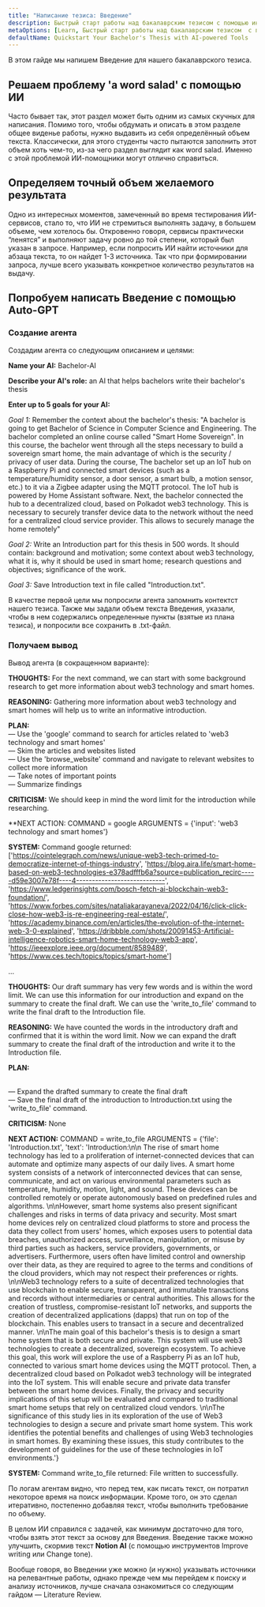 ```yaml
---
title: "Написание тезиса: Введение"
description: Быстрый старт работы над бакалаврским тезисом с помощью инструментов, основанных на искусственном интеллекте
metaOptions: [Learn, Быстрый старт работы над бакалаврским тезисом  с помощью инструментов, основанных на искусственном интеллекте]
defaultName: Quickstart Your Bachelor's Thesis with AI-powered Tools
---
```


<RoboAcademyText fWeight="500">
В этом гайде мы напишем Введение для нашего бакалаврского тезиса.
</RoboAcademyText>

## Решаем проблему 'a word salad' с помощью ИИ

Часто бывает так, этот раздел может быть одним из самых скучных для написания. Помимо того, чтобы обдумать и описать в этом разделе общее виденье работы, нужно выдавить из себя определённый объем текста. Классически, для этого студенты часто пытаются заполнить этот объем хоть чем-то, из-за чего раздел выглядит как word salad. Именно с этой проблемой ИИ-помощники могут отлично справиться. 

## Определяем точный объем желаемого результата

Одно из интересных моментов, замеченный во время тестирования ИИ-сервисов, стало то, что ИИ не стремиться выполнять задачу, в большем объеме, чем хотелось бы. Откровенно говоря, сервисы практически “ленятся” и выполняют задачу ровно до той степени, который был указан в запросе. Например, если попросить ИИ найти источники для абзаца текста, то он найдет 1-3 источника. Так что при формировании запроса, лучше всего указывать конкретное количество результатов на выдачу.

## Попробуем написать Введение с помощью Auto-GPT

### Создание агента

Создадим агента со следующим описанием и целями:

<RoboAcademyTerminal title="Goals">

**Name your AI:** Bachelor-AI

**Describe your AI's role:** an AI that helps bachelors write their bachelor's thesis

**Enter up to 5 goals for your AI:**

*Goal 1:* Remember the context about the bachelor's thesis: "A bachelor is going to get Bachelor of Science in Computer Science and Engineering. The bachelor completed an online course called "Smart Home Sovereign". In this course, the bachelor went through all the steps necessary to build a sovereign smart home, the main advantage of which is the security / privacy of user data. During the course, The bachelor set up an IoT hub on a Raspberry Pi and connected smart devices (such as a temperature/humidity sensor, a door sensor, a smart bulb, a motion sensor, etc.) to it via a Zigbee adapter using the MQTT protocol. The IoT hub is powered by Home Assistant software. Next, the bachelor connected the hub to a decentralized cloud, based on Polkadot web3 technology. This is necessary to securely transfer device data to the network without the need for a centralized cloud service provider. This allows to securely manage the home remotely"

*Goal 2:* Write an Introduction part for this thesis in 500 words. It should contain: background and motivation; some context about web3 technology, what it is, why it should be used in smart home; research questions and objectives; significance of the work.

*Goal 3:* Save Introduction text in file called "Introduction.txt".

</RoboAcademyTerminal>

В качестве первой цели мы попросили агента запомнить контектст нашего тезиса. Также мы задали объем текста Введения, указали, чтобы в нем содержались определенные пункты (взятые из плана тезиса), и попросили все сохранить в .txt-файл.

### Получаем вывод

Вывод агента (в сокращенном варианте):

<RoboAcademyTerminal title="AutoGPT">

**THOUGHTS:**  For the next command, we can start with some background research to get more information about web3 technology and smart homes.

**REASONING:**  Gathering more information about web3 technology and smart homes will help us to write an informative introduction.

**PLAN:** 
<br/>&mdash;  Use the 'google' command to search for articles related to 'web3 technology and smart homes'
<br/>&mdash;  Skim the articles and websites listed
<br/>&mdash;  Use the 'browse_website' command and navigate to relevant websites to collect more information
<br/>&mdash;  Take notes of important points
<br/>&mdash;  Summarize findings

**CRITICISM:**  We should keep in mind the word limit for the introduction while researching.

**NEXT ACTION:  COMMAND = google ARGUMENTS = {'input': 'web3 technology and smart homes'}

**SYSTEM:**  Command google returned: ['https://cointelegraph.com/news/unique-web3-tech-primed-to-democratize-internet-of-things-industry', 'https://blog.aira.life/smart-home-based-on-web3-technologies-e378adfffb6a?source=publication_recirc-----d59e3007e78f----4----------------------------', 'https://www.ledgerinsights.com/bosch-fetch-ai-blockchain-web3-foundation/', 'https://www.forbes.com/sites/nataliakarayaneva/2022/04/16/click-click-close-how-web3-is-re-engineering-real-estate/', 'https://academy.binance.com/en/articles/the-evolution-of-the-internet-web-3-0-explained', 'https://dribbble.com/shots/20091453-Artificial-intelligence-robotics-smart-home-technology-web3-app', 'https://ieeexplore.ieee.org/document/8589489', 'https://www.ces.tech/topics/topics/smart-home']

...

**THOUGHTS:**  Our draft summary has very few words and is within the word limit. We can use this information for our introduction and expand on the summary to create the final draft. We can use the 'write_to_file' command to write the final draft to the Introduction file.

**REASONING:**  We have counted the words in the introductory draft and confirmed that it is within the word limit. Now we can expand the draft summary to create the final draft of the introduction and write it to the Introduction file.

**PLAN:**

<br/>&mdash;  Expand the drafted summary to create the final draft
<br/>&mdash;  Save the final draft of the introduction to Introduction.txt using the 'write_to_file' command.

**CRITICISM:**  None

**NEXT ACTION:**  COMMAND = write_to_file ARGUMENTS = {'file': 'Introduction.txt', 'text': 'Introduction:\\n\\n The rise of smart home technology has led to a proliferation of internet-connected devices that can automate and optimize many aspects of our daily lives. A smart home system consists of a network of interconnected devices that can sense, communicate, and act on various environmental parameters such as temperature, humidity, motion, light, and sound. These devices can be controlled remotely or operate autonomously based on predefined rules and algorithms. \\n\\nHowever, smart home systems also present significant challenges and risks in terms of data privacy and security. Most smart home devices rely on centralized cloud platforms to store and process the data they collect from users' homes, which exposes users to potential data breaches, unauthorized access, surveillance, manipulation, or misuse by third parties such as hackers, service providers, governments, or advertisers. Furthermore, users often have limited control and ownership over their data, as they are required to agree to the terms and conditions of the cloud providers, which may not respect their preferences or rights. \\n\\nWeb3 technology refers to a suite of decentralized technologies that use blockchain to enable secure, transparent, and immutable transactions and records without intermediaries or central authorities. This allows for the creation of trustless, compromise-resistant IoT networks, and supports the creation of decentralized applications (dapps) that run on top of the blockchain. This enables users to transact in a secure and decentralized manner. \\n\\nThe main goal of this bachelor's thesis is to design a smart home system that is both secure and private. This system will use web3 technologies to create a decentralized, sovereign ecosystem. To achieve this goal, this work will explore the use of a Raspberry Pi as an IoT hub, connected to various smart home devices using the MQTT protocol. Then, a decentralized cloud based on Polkadot web3 technology will be integrated into the IoT system. This will enable secure and private data transfer between the smart home devices. Finally, the privacy and security implications of this setup will be evaluated and compared to traditional smart home setups that rely on centralized cloud vendors. \\n\\nThe significance of this study lies in its exploration of the use of Web3 technologies to design a secure and private smart home system. This work identifies the potential benefits and challenges of using Web3 technologies in smart homes. By examining these issues, this study contributes to the development of guidelines for the use of these technologies in IoT environments.'}

**SYSTEM:**  Command write_to_file returned: File written to successfully.

</RoboAcademyTerminal>

По логам агентам видно, что перед тем, как писать текст, он потратил некоторое время на поиск информации. Кроме того, он это сделал итеративно, постепенно добавляя текст, чтобы выполнить требование по объему. 

В целом ИИ справился с задачей, как минимум достаточно для того, чтобы взять этот текст за основу для Введения. Введение также можно улучшить, скормив текст **Notion AI** (с помощью инструментов Improve writing или Change tone).

<RoboAcademyText>
Вообще говоря, во Введении уже можно (и нужно) указывать источники на релевантные работы, однако прежде чем мы перейдем к поиску и анализу источников, лучше сначала ознакомиться со следующим гайдом — Literature Review.
</RoboAcademyText>